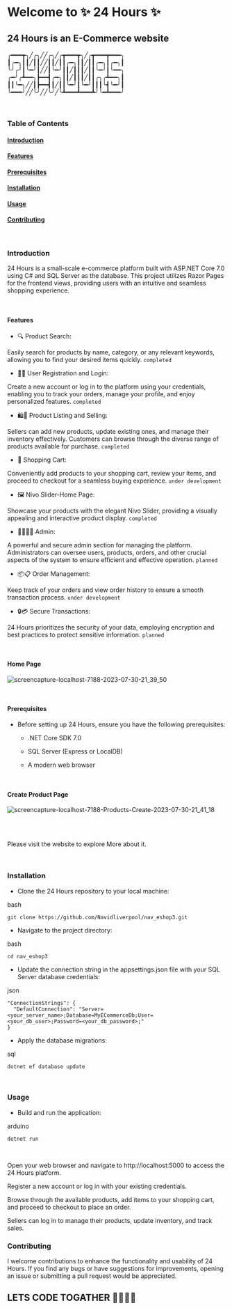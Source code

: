 # Welcome to :sparkles: 24 Hours :sparkles:

##  24 Hours is an E-Commerce website 


╭━━━┳╮╱╭╮╱╱╭╮╱╭┳━━━┳╮╱╭┳━━━┳━━━╮
┃╭━╮┃┃╱┃┃╱╱┃┃╱┃┃╭━╮┃┃╱┃┃╭━╮┃╭━╮┃
╰╯╭╯┃╰━╯┃╱╱┃╰━╯┃┃╱┃┃┃╱┃┃╰━╯┃╰━━╮
╭━╯╭┻━━╮┣━━┫╭━╮┃┃╱┃┃┃╱┃┃╭╮╭┻━━╮┃
┃┃╰━╮╱╱┃┣━━┫┃╱┃┃╰━╯┃╰━╯┃┃┃╰┫╰━╯┃
╰━━━╯╱╱╰╯╱╱╰╯╱╰┻━━━┻━━━┻╯╰━┻━━━╯

<br>

### Table of Contents

#### [Introduction](#Introduction) 

#### [Features](#Features)

#### [Prerequisites](#Prerequisites)

#### [Installation](#installation)

#### [Usage](#usage)

#### [Contributing](#contributing)

<br>

### Introduction 

24 Hours is a small-scale e-commerce platform built with ASP.NET Core 7.0 using C# and SQL Server as the database. This project utilizes Razor Pages for the frontend views, providing users with an intuitive and seamless shopping experience.

<br>

#### Features

  - 🔍 Product Search: 

Easily search for products by name, category, or any relevant keywords, allowing you to find your desired items quickly. `completed`

  - 📝🔑 User Registration and Login: 

Create a new account or log in to the platform using your credentials, enabling you to track your orders, manage your profile, and enjoy personalized features. `completed`

  - 🛍️💼 Product Listing and Selling: 

Sellers can add new products, update existing ones, and manage their inventory effectively. Customers can browse through the diverse range of products available for purchase. `completed`

  - 🛒 Shopping Cart: 

Conveniently add products to your shopping cart, review your items, and proceed to checkout for a seamless buying experience. `under development`

  - 🖼️ Nivo Slider-Home Page:
  
Showcase your products with the elegant Nivo Slider, providing a visually appealing and interactive product display. `completed`

  - 👩‍💼👨‍💼 Admin:
    
A powerful and secure admin section for managing the platform. Administrators can oversee users, products, orders, and other crucial aspects of the system to ensure efficient and effective operation. `planned`

  - 📦📋 Order Management: 

Keep track of your orders and view order history to ensure a smooth transaction process. `under development`

  - 🔒💳 Secure Transactions: 

24 Hours prioritizes the security of your data, employing encryption and best practices to protect sensitive information. `planned`

<br>

#### Home Page
![screencapture-localhost-7188-2023-07-30-21_39_50](https://github.com/Navidliverpool/nav_eshop3/assets/71192720/90709f38-92f5-41ba-bac6-21a5ad0a3a01)

<br>

#### Prerequisites 

  - Before setting up 24 Hours, ensure you have the following prerequisites:

     - .NET Core SDK 7.0

     - SQL Server (Express or LocalDB)

     - A modern web browser

<br>

#### Create Product Page

![screencapture-localhost-7188-Products-Create-2023-07-30-21_41_18](https://github.com/Navidliverpool/nav_eshop3/assets/71192720/99d0f87b-f681-44ca-9c3b-07446f43d3e9)

<br>

<br>

Please visit the website to explore More about it.

<br>

### Installation 

  - Clone the 24 Hours repository to your local machine:

bash
```
git clone https://github.com/Navidliverpool/nav_eshop3.git
```

  - Navigate to the project directory:

bash
```
cd nav_eshop3
```

  - Update the connection string in the appsettings.json file with your SQL Server database credentials:

json
```
"ConnectionStrings": {
  "DefaultConnection": "Server=<your_server_name>;Database=MyECommerceDb;User=<your_db_user>;Password=<your_db_password>;"
}
```

  - Apply the database migrations:

sql
```
dotnet ef database update
```

<br>

### Usage

  - Build and run the application:

arduino
```
dotnet run
```

<br>

Open your web browser and navigate to http://localhost:5000 to access the 24 Hours platform.

Register a new account or log in with your existing credentials.

Browse through the available products, add items to your shopping cart, and proceed to checkout to place an order.

Sellers can log in to manage their products, update inventory, and track sales.

### Contributing

I welcome contributions to enhance the functionality and usability of 24 Hours. If you find any bugs or have suggestions for improvements, opening an issue or submitting a pull request would be appreciated. 

## LETS CODE TOGATHER 👩‍💻👨‍💻
